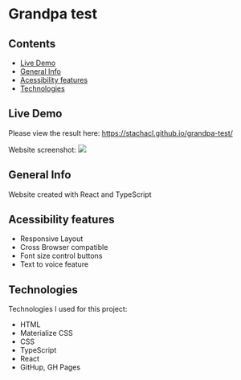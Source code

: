 # Grandpa test

## Contents

- [Live Demo](#live-demo)
- [General Info](#general-info)
- [Acessibility features](#acessibility-features)
- [Technologies](#technologies)

## Live Demo

Please view the result here:
https://stachacl.github.io/grandpa-test/

Website screenshot:
<img src="https://ik.imagekit.io/stcl/github/grandpa-screenshot_g2jocXp1k?ik-sdk-version=javascript-1.4.3&updatedAt=1667392204907">

## General Info

Website created with React and TypeScript

## Acessibility features

- Responsive Layout
- Cross Browser compatible
- Font size control buttons
- Text to voice feature

## Technologies

Technologies I used for this project:

- HTML
- Materialize CSS
- CSS
- TypeScript
- React
- GitHup, GH Pages
